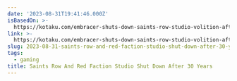 ```yaml
---
date: '2023-08-31T19:41:46.000Z'
isBasedOn: >-
  https://kotaku.com/embracer-shuts-down-saints-row-studio-volition-after-30-1850792734?utm_source=regular
link: >-
  https://kotaku.com/embracer-shuts-down-saints-row-studio-volition-after-30-1850792734?utm_source=regular
slug: 2023-08-31-saints-row-and-red-faction-studio-shut-down-after-30-years
tags:
  - gaming
title: Saints Row And Red Faction Studio Shut Down After 30 Years
---
```


